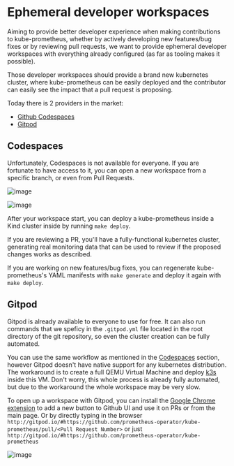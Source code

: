 # Ephemeral developer workspaces

Aiming to provide better developer experience when making contributions to kube-prometheus, whether by actively developing new features/bug fixes or by reviewing pull requests, we want to provide ephemeral developer workspaces with everything already configured (as far as tooling makes it possible).

Those developer workspaces should provide a brand new kubernetes cluster, where kube-prometheus can be easily deployed and the contributor can easily see the impact that a pull request is proposing.

Today there is 2 providers in the market:
* [Github Codespaces](https://github.com/features/codespaces)
* [Gitpod](https://www.gitpod.io/)

## Codespaces

Unfortunately, Codespaces is not available for everyone. If you are fortunate to have access to it, you can open a new workspace from a specific branch, or even from Pull Requests.

![image](https://user-images.githubusercontent.com/24193764/135522435-44b177b4-00d4-4863-b45b-2db47c8c70d0.png)

![image](https://user-images.githubusercontent.com/24193764/135522560-c64968ab-3b4e-4639-893a-c4d0a14421aa.png)

After your workspace start, you can deploy a kube-prometheus inside a Kind cluster inside by running `make deploy`.

If you are reviewing a PR, you'll have a fully-functional kubernetes cluster, generating real monitoring data that can be used to review if the proposed changes works as described.

If you are working on new features/bug fixes, you can regenerate kube-prometheus's YAML manifests with `make generate` and deploy it again with `make deploy`. 

## Gitpod

Gitpod is already available to everyone to use for free. It can also run commands that we speficy in the `.gitpod.yml` file located in the root directory of the git repository, so even the cluster creation can be fully automated.

You can use the same workflow as mentioned in the [Codespaces](#codespaces) section, however Gitpod doesn't have native support for any kubernetes distribution. The workaround is to create a full QEMU Virtual Machine and deploy [k3s](https://github.com/k3s-io/k3s) inside this VM. Don't worry, this whole process is already fully automated, but due to the workaround the whole workspace may be very slow.

To open up a workspace with Gitpod, you can install the [Google Chrome extension](https://www.gitpod.io/docs/browser-extension/) to add a new button to Github UI and use it on PRs or from the main page. Or by directly typing in the browser `http://gitpod.io/#https://github.com/prometheus-operator/kube-prometheus/pull/<Pull Request Number>` or just `http://gitpod.io/#https://github.com/prometheus-operator/kube-prometheus`

![image](https://user-images.githubusercontent.com/24193764/135534546-4f6bf0e5-57cd-4e35-ad80-88bd47d64276.png)


